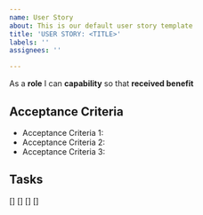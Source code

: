 ```yaml
---
name: User Story
about: This is our default user story template
title: 'USER STORY: <TITLE>'
labels: ''
assignees: ''

---
```


As a **role** I can **capability** so that **received benefit**

## Acceptance Criteria

* Acceptance Criteria 1:
* Acceptance Criteria 2:
* Acceptance Criteria 3:
  
## Tasks

[]
[]
[]
[]
